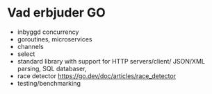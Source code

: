 # Vad erbjuder GO

* inbyggd concurrency
* goroutines, microservices
* channels
* select
* standard library with support for HTTP servers/client/ JSON/XML parsing, SQL databaser,
* race detector https://go.dev/doc/articles/race_detector
* testing/benchmarking